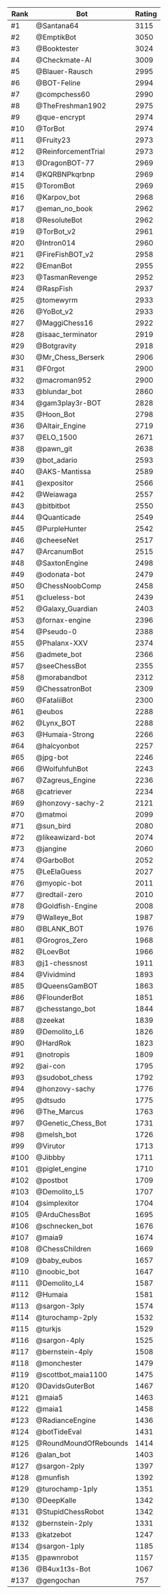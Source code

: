 Rank|Bot|Rating
---|---|---
#1|@Santana64|3115
#2|@EmptikBot|3050
#3|@Booktester|3024
#4|@Checkmate-AI|3009
#5|@Blauer-Rausch|2995
#6|@BOT-Feline|2994
#7|@compchess60|2990
#8|@TheFreshman1902|2975
#9|@que-encrypt|2974
#10|@TorBot|2974
#11|@Fruity23|2973
#12|@ReinforcementTrial|2973
#13|@DragonBOT-77|2969
#14|@KQRBNPkqrbnp|2969
#15|@ToromBot|2969
#16|@Karpov_bot|2968
#17|@eman_no_book|2962
#18|@ResoluteBot|2962
#19|@TorBot_v2|2961
#20|@Intron014|2960
#21|@FireFishBOT_v2|2958
#22|@EmanBot|2955
#23|@TasmanRevenge|2952
#24|@RaspFish|2937
#25|@tomewyrm|2933
#26|@YoBot_v2|2933
#27|@MaggiChess16|2922
#28|@isaac_terminator|2919
#29|@Botgravity|2918
#30|@Mr_Chess_Berserk|2906
#31|@F0rgot|2900
#32|@macroman952|2900
#33|@blundar_bot|2860
#34|@gam3play3r-BOT|2828
#35|@Hoon_Bot|2798
#36|@Altair_Engine|2719
#37|@ELO_1500|2671
#38|@pawn_git|2638
#39|@bot_adario|2593
#40|@AKS-Mantissa|2589
#41|@expositor|2566
#42|@Weiawaga|2557
#43|@bitbitbot|2550
#44|@Quanticade|2549
#45|@PurpleHunter|2542
#46|@cheeseNet|2517
#47|@ArcanumBot|2515
#48|@SaxtonEngine|2498
#49|@odonata-bot|2479
#50|@ChessNoobComp|2458
#51|@clueless-bot|2439
#52|@Galaxy_Guardian|2403
#53|@fornax-engine|2396
#54|@Pseudo-0|2388
#55|@Phalanx-XXV|2374
#56|@admete_bot|2366
#57|@seeChessBot|2355
#58|@morabandbot|2312
#59|@ChessatronBot|2309
#60|@FataliiBot|2300
#61|@eubos|2288
#62|@Lynx_BOT|2288
#63|@Humaia-Strong|2266
#64|@halcyonbot|2257
#65|@jpg-bot|2246
#66|@WolfuhfuhBot|2243
#67|@Zagreus_Engine|2236
#68|@catriever|2234
#69|@honzovy-sachy-2|2121
#70|@matmoi|2099
#71|@sun_bird|2080
#72|@likeawizard-bot|2074
#73|@jangine|2060
#74|@GarboBot|2052
#75|@LeElaGuess|2027
#76|@myopic-bot|2011
#77|@redtail-zero|2010
#78|@Goldfish-Engine|2008
#79|@Walleye_Bot|1987
#80|@BLANK_BOT|1976
#81|@Grogros_Zero|1968
#82|@LoevBot|1966
#83|@j1-chessnost|1911
#84|@Vividmind|1893
#85|@QueensGamBOT|1863
#86|@FlounderBot|1851
#87|@chesstango_bot|1844
#88|@zeekat|1839
#89|@Demolito_L6|1826
#90|@HardRok|1823
#91|@notropis|1809
#92|@ai-con|1795
#93|@sudobot_chess|1792
#94|@honzovy-sachy|1776
#95|@dtsudo|1775
#96|@The_Marcus|1763
#97|@Genetic_Chess_Bot|1731
#98|@melsh_bot|1726
#99|@Virutor|1713
#100|@Jibbby|1711
#101|@piglet_engine|1710
#102|@postbot|1709
#103|@Demolito_L5|1707
#104|@simplexitor|1704
#105|@ArduChessBot|1695
#106|@schnecken_bot|1676
#107|@maia9|1674
#108|@ChessChildren|1669
#109|@baby_eubos|1657
#110|@noobic_bot|1647
#111|@Demolito_L4|1587
#112|@Humaia|1581
#113|@sargon-3ply|1574
#114|@turochamp-2ply|1532
#115|@turkjs|1529
#116|@sargon-4ply|1525
#117|@bernstein-4ply|1508
#118|@monchester|1479
#119|@scottbot_maia1100|1475
#120|@DavidsGuterBot|1467
#121|@maia5|1463
#122|@maia1|1458
#123|@RadianceEngine|1436
#124|@botTideEval|1431
#125|@RoundMoundOfRebounds|1414
#126|@alan_bot|1403
#127|@sargon-2ply|1397
#128|@munfish|1392
#129|@turochamp-1ply|1351
#130|@DeepKalle|1342
#131|@StupidChessRobot|1342
#132|@bernstein-2ply|1331
#133|@katzebot|1247
#134|@sargon-1ply|1185
#135|@pawnrobot|1157
#136|@B4ux1t3s-Bot|1067
#137|@gengochan|757
